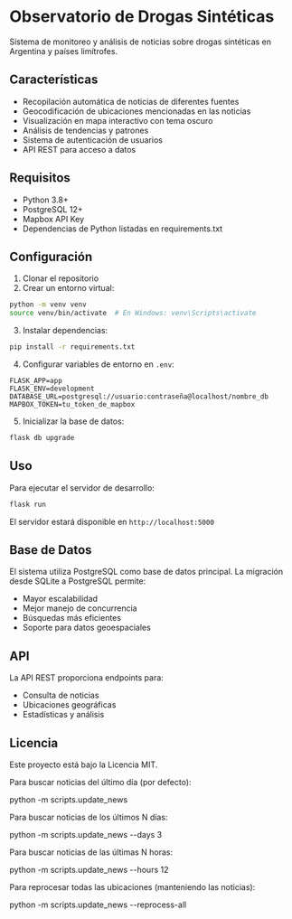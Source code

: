 # Observatorio de Drogas Sintéticas

Sistema de monitoreo y análisis de noticias sobre drogas sintéticas en Argentina y países limítrofes.

## Características

- Recopilación automática de noticias de diferentes fuentes
- Geocodificación de ubicaciones mencionadas en las noticias
- Visualización en mapa interactivo con tema oscuro
- Análisis de tendencias y patrones
- Sistema de autenticación de usuarios
- API REST para acceso a datos

## Requisitos

- Python 3.8+
- PostgreSQL 12+
- Mapbox API Key
- Dependencias de Python listadas en requirements.txt

## Configuración

1. Clonar el repositorio
2. Crear un entorno virtual:
```bash
python -m venv venv
source venv/bin/activate  # En Windows: venv\Scripts\activate
```

3. Instalar dependencias:
```bash
pip install -r requirements.txt
```

4. Configurar variables de entorno en `.env`:
```
FLASK_APP=app
FLASK_ENV=development
DATABASE_URL=postgresql://usuario:contraseña@localhost/nombre_db
MAPBOX_TOKEN=tu_token_de_mapbox
```

5. Inicializar la base de datos:
```bash
flask db upgrade
```

## Uso

Para ejecutar el servidor de desarrollo:
```bash
flask run
```

El servidor estará disponible en `http://localhost:5000`

## Base de Datos

El sistema utiliza PostgreSQL como base de datos principal. La migración desde SQLite a PostgreSQL permite:
- Mayor escalabilidad
- Mejor manejo de concurrencia
- Búsquedas más eficientes
- Soporte para datos geoespaciales

## API

La API REST proporciona endpoints para:
- Consulta de noticias
- Ubicaciones geográficas
- Estadísticas y análisis

## Licencia

Este proyecto está bajo la Licencia MIT.


Para buscar noticias del último día (por defecto):

python -m scripts.update_news

Para buscar noticias de los últimos N días:

python -m scripts.update_news --days 3

Para buscar noticias de las últimas N horas:

python -m scripts.update_news --hours 12

Para reprocesar todas las ubicaciones (manteniendo las noticias):

python -m scripts.update_news --reprocess-all